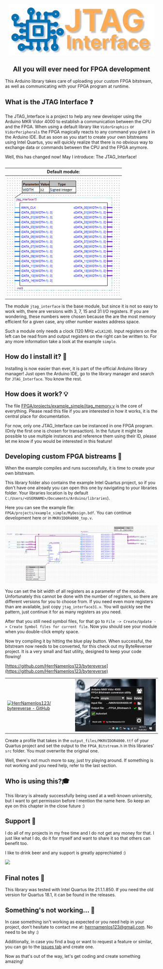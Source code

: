 <p align="center">
<img src="assets/logo.svg" alt="JTAG_Interface logo" height="170px">
</p>

<h2 align="center">All you will ever need for FPGA development</h2>

This Arduino library takes care of uploading your custom FPGA bitstream, as well as communicating with your FPGA program at runtime.

## What is the JTAG Interface ❓

The JTAG_Interface is a project to help any new developer using the Arduino MKR Vidor 4000 to establish a communication between the CPU and the FPGA. When using a default library like `VidorGraphics` or `VidorPeripherals` the FPGA magically reacts to any command you give it in the Arduino IDE. But as soon as you start to create your own bitstreams using Intel Quartus, you will quickly realize that there is no obvious way to exchange data or commands between the CPU and the FPGA anymore.

Well, this has changed now! May I introduce: The JTAG_Interface!

<table align="right">
    <thead>
        <tr>
            <th>Default module:</th>
        </tr>
    </thead>
    <tbody>
        <tr>
            <td>
                <img src="assets/interface.png" alt="JTAG_Interface module">
            </td>
        </tr>
    </tbody>
</table>

The module `jtag_interface` is the base module, but since it is not so easy to work with, there are versions with 3, 7, 15 and 31 I/O registers. If you are wondering, these numbers were chosen because the are the most memory efficient for a given case, any other number wastes address space.

Such a module only needs a clock (120 MHz `wCLK120`). Input registers on the left can be read from and output registers on the right can be written to. For any more information take a look at the example `simple`.

## How do I install it? 💾

Installing is now easier than ever, it is part of the official Arduino library manager! Just open the Arduino IDE, go to the library manager and search for `JTAG_Interface`. You know the rest.

## How does it work? 💡

The file [FPGA/projects/example_simple/jtag_memory.v](FPGA/projects/example_simple/jtag_memory.v) is the core of everything. Please read this file if you are interested in how it works, it is the central place for documentation.

For now, only one JTAG_Interface can be instanced in one FPGA program. (Only the first one is chosen for transaction). In the future it might be possible to use multiple instances and reference them using their ID, please let me know if you would be interested in this feature!

## Developing custom FPGA bistreams 🔨

When the example compiles and runs successfully, it is time to create your own bitstream.

This library folder also contains the example Intel Quartus project, so if you don't have one already you can open this one by navigating to your libraries folder. Your libraries location is by default `C:/Users/<USERNAME>/Documents/Arduino/libraries`).

Here you can see the example file: `FPGA/projects/example_simple/MyDesign.bdf`. You can continue development here or in `MKRVIDOR4000_top.v`.

![JTAG_Interface example usage](assets/example.png)

You can set the bit width of all registers as a parameter of the module. Unfortunately this cannot be done with the number of registers, so there are different versions for you to choose from. If you need even more registers than are available, just copy `jtag_interface31.v`. You will quickly see the pattern, just continue it for as many registers as you need.

After that you still need symbol files, for that go to `File -> Create/Update -> Create Symbol files for current file`. Now you should see your module when you double-click empty space.

Now try compiling it by hitting the blue play button. When successful, the bitstream now needs to be converted, for this check out my ByteReverser project. It is a very small and fast utility, designed to keep your code flowing!

[https://github.com/HerrNamenlos123/bytereverse](https://github.com/HerrNamenlos123/bytereverse)

<table>
    <tbody>
        <tr>
            <td>
                <a href=https://github.com/HerrNamenlos123/bytereverse>
                    <img src="https://gh-card.dev/repos/HerrNamenlos123/bytereverse.svg?fullname=" alt="HerrNamenlos123/   bytereverse - GitHub">
                </a>
            </td>
            <td>
                <a href=https://github.com/HerrNamenlos123/bytereverse>
                    <img src="assets/bytereverse.png" alt="HerrNamenlos123/   bytereverse - GitHub">
                </a>
            </td>
        </tr>
    </tbody>
</table>

Create a profile that takes in the `output_files/MKRVIDOR4000.ttf` of your Quartus project and set the output to the `FPGA_Bitstream.h` in this libraries' `src` folder. You must overwrite the original one.

Well, there's not much more to say, just try playing around. If something is not working and you need help, refer to the last section.

## Who is using this?🎓

This library is already successfully being used at a well-known university, but I want to get permission before I mention the name here. So keep an eye on this chapter in the close future :)

## Support 💪

I do all of my projects in my free time and I do not get any money for that. I just like what I do, do it for myself and want to share it so that others can benefit too.

I like to drink beer and any support is greatly apprechiated :)

<a href="https://www.buymeacoffee.com/herrnamenlos123"><img src="https://img.buymeacoffee.com/button-api/?text=Buy me a beer&emoji=🍺&slug=herrnamenlos123&button_colour=FFDD00&font_colour=000000&font_family=Lato&outline_colour=000000&coffee_colour=ffffff" /></a>

## Final notes 📃

This library was tested with Intel Quartus lite 21.1.1.850. If you need the old version for Quartus 18.1, it can be found in the releases.

## Something's not working... 💩

In case something isn't working as expected or you need help in your project, don't hesitate to contact me at: <herrnamenlos123@gmail.com>. No need to be shy :)

Additionally, in case you find a bug or want to request a feature or similar, you can go to the [issues tab](https://github.com/HerrNamenlos123/JTAG_Interface/issues) and create one.

Now as that's out of the way, let's get coding and create something amazing!
